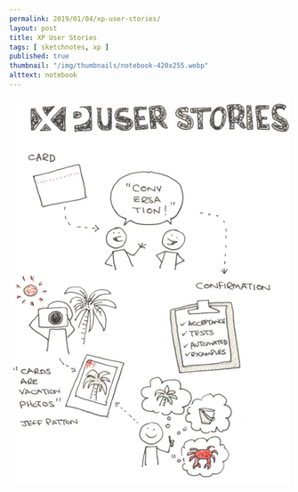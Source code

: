 ```yaml
---
permalink: 2019/01/04/xp-user-stories/
layout: post
title: XP User Stories
tags: [ sketchnotes, xp ]
published: true
thumbnail: "/img/thumbnails/notebook-420x255.webp"
alttext: notebook
---
```


<img src="/img/posts/xp-user-stories/xp-user-stories.webp" alt="strong style sketchnote"/>

